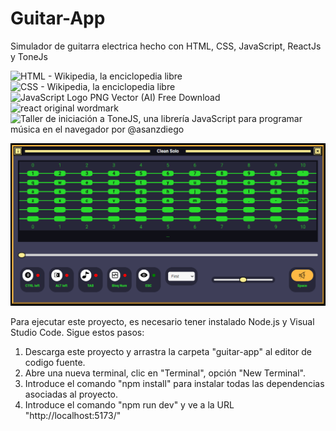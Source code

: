 # Guitar-App

Simulador de guitarra electrica hecho con HTML, CSS, JavaScript, ReactJs y ToneJs

<img title="" src="https://upload.wikimedia.org/wikipedia/commons/thumb/6/61/HTML5_logo_and_wordmark.svg/1200px-HTML5_logo_and_wordmark.svg.png" alt="HTML - Wikipedia, la enciclopedia libre" width="114"><img title="" src="https://upload.wikimedia.org/wikipedia/commons/d/d5/CSS3_logo_and_wordmark.svg" alt="CSS - Wikipedia, la enciclopedia libre" width="79">    <img title="" src="https://i.pinimg.com/originals/ab/7a/3a/ab7a3a4269973cfd7927451665cd86ce.png" alt="JavaScript Logo PNG Vector (AI) Free Download" width="80">  <img title="" src="https://static-00.iconduck.com/assets.00/react-original-wordmark-icon-840x1024-vhmauxp6.png" alt="react original wordmark" for="" width="104">   <img title="" src="https://blogger.googleusercontent.com/img/b/R29vZ2xl/AVvXsEi4xcjGSweddm49MIboVRKxJxWuhwHkytMRfhbRIJ5puwWJMTDT550qCgFVu17Cua_HiFxAXE8pHb7ldKCxqcJlrNwQI4bkkRkYQAOTnZHrpdWKF0NqE8CPYG4WIkKnh58dtG5IgQ/s640/tonejs.png" alt="Taller de iniciación a ToneJS, una librería JavaScript para programar  música en el navegador por @asanzdiego" width="194">

<img src="assets/2024-11-10-01-25-59-image.png" title="" alt="" data-align="center">

Para ejecutar este proyecto, es necesario tener instalado Node.js y Visual Studio Code. Sigue estos pasos:
1. Descarga este proyecto y arrastra la carpeta "guitar-app" al editor de codigo fuente.
2. Abre una nueva terminal, clic en "Terminal", opción "New Terminal".
3. Introduce el comando "npm install" para instalar todas las dependencias asociadas al proyecto.
4. Introduce el comando "npm run dev" y ve a la URL "http://localhost:5173/"
